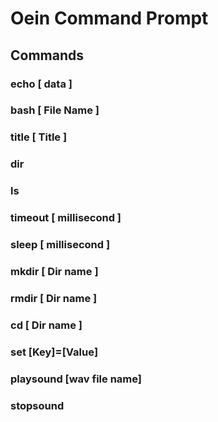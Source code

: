 # Oein Command Prompt

## Commands
### echo [ data ]
### bash [ File Name ]
### title [ Title ]
### dir
### ls
### timeout [ millisecond ]
### sleep [ millisecond ]
### mkdir [ Dir name ]
### rmdir [ Dir name ]
### cd [ Dir name ]
### set [Key]=[Value]
### playsound [wav file name]
### stopsound